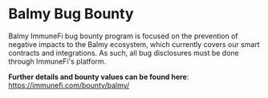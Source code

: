 # Balmy Bug Bounty

Balmy ImmuneFi bug bounty program is focused on the prevention of negative impacts to the Balmy ecosystem, which currently covers our smart contracts and integrations. As such, all bug disclosures must be done through ImmuneFi's platform.

**Further details and bounty values can be found here**: https://immunefi.com/bounty/balmy/
